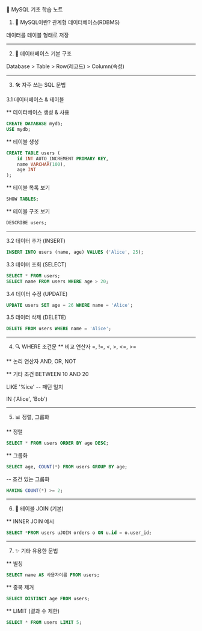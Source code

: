 🌱 MySQL 기초 학습 노트
1. 📘 MySQL이란?
관계형 데이터베이스(RDBMS)

데이터를 테이블 형태로 저장

---
2. 🧱 데이터베이스 기본 구조
   
Database > Table > Row(레코드) > Column(속성)

---
3. 🛠️ 자주 쓰는 SQL 문법

3.1 데이터베이스 & 테이블

** 데이터베이스 생성 & 사용
```sql
CREATE DATABASE mydb;
USE mydb;
```
** 테이블 생성
```sql
CREATE TABLE users (
    id INT AUTO_INCREMENT PRIMARY KEY,
    name VARCHAR(100),
    age INT
);
```
** 테이블 목록 보기
```sql
SHOW TABLES;
```
** 테이블 구조 보기
```sql
DESCRIBE users;
```
---
3.2 데이터 추가 (INSERT)
```sql
INSERT INTO users (name, age) VALUES ('Alice', 25);
```
3.3 데이터 조회 (SELECT)
```sql
SELECT * FROM users;
SELECT name FROM users WHERE age > 20;
```
3.4 데이터 수정 (UPDATE)
```sql
UPDATE users SET age = 26 WHERE name = 'Alice';
```
3.5 데이터 삭제 (DELETE)
```sql
DELETE FROM users WHERE name = 'Alice';
```
---
4. 🔍 WHERE 조건문
** 비교 연산자
=, !=, <, >, <=, >=

** 논리 연산자
AND, OR, NOT

** 기타 조건
BETWEEN 10 AND 20

LIKE '%ice'  -- 패턴 일치

IN ('Alice', 'Bob')

---
5. 📊 정렬, 그룹화

** 정렬
```sql
SELECT * FROM users ORDER BY age DESC;
```
** 그룹화
```sql
SELECT age, COUNT(*) FROM users GROUP BY age;
```
-- 조건 있는 그룹화
```sql
HAVING COUNT(*) >= 2;
```
---
6. 🔗 테이블 JOIN (기본)

** INNER JOIN 예시
```sql
SELECT *FROM users uJOIN orders o ON u.id = o.user_id;
```
---
7. ✨ 기타 유용한 문법

** 별칭
```sql
SELECT name AS 사용자이름 FROM users;
```
** 중복 제거
```sql
SELECT DISTINCT age FROM users;
```
** LIMIT (결과 수 제한)
```sql
SELECT * FROM users LIMIT 5;
```

